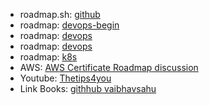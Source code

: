 - roadmap.sh: [github](https://github.com/kamranahmedse/developer-roadmap?fbclid=IwY2xjawFGm2NleHRuA2FlbQIxMQABHX4-qQZ2noeF-4-o95mRrT_Qk6NDw_br6vgX5WczYGvEuoe8zvqwxQ_g0A_aem_voH6UbmHvbv0ZrIWoS6mrA)
- roadmap: [devops-begin](https://roadmap.sh/devops?r=devops-beginner) 
- roadmap: [devops](https://roadmap.sh/devops) 
- roadmap: [devops](https://github.com/techiescamp/kubernetes-learning-path) 
- roadmap: [k8s](https://github.com/techiescamp/kubernetes-learning-path) 
- AWS: [AWS Certificate Roadmap discussion
](https://www.youtube.com/watch?v=3kUPYKGtdc4)
- Youtube: [Thetips4you](https://www.youtube.com/@Thetips4you/videos)
- Link Books: [githhub vaibhavsahu](https://github.com/vaibhavsahu/Books)
